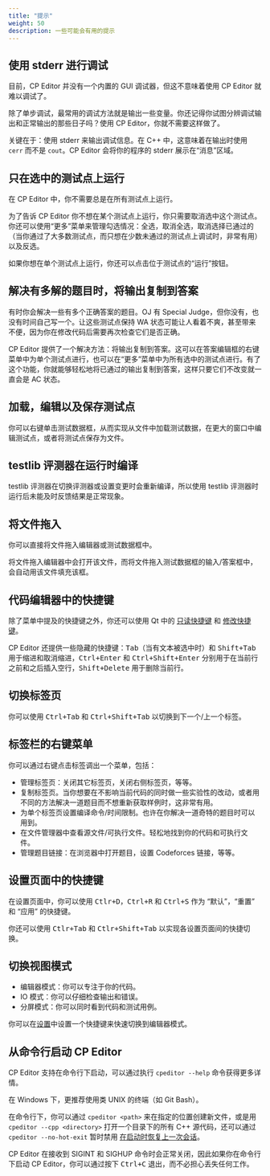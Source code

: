 ```yaml
---
title: "提示"
weight: 50
description: 一些可能会有用的提示
---
```


## 使用 stderr 进行调试

目前，CP Editor 并没有一个内置的 GUI 调试器，但这不意味着使用 CP Editor 就难以调试了。

除了单步调试，最常用的调试方法就是输出一些变量。你还记得你试图分辨调试输出和正常输出的那些日子吗？使用 CP Editor，你就不需要这样做了。

关键在于：使用 stderr 来输出调试信息。在 C++ 中，这意味着在输出时使用 `cerr` 而不是 `cout`。CP Editor 会将你的程序的 stderr 展示在“消息”区域。

## 只在选中的测试点上运行

在 CP Editor 中，你不需要总是在所有测试点上运行。

为了告诉 CP Editor 你不想在某个测试点上运行，你只需要取消选中这个测试点。你还可以使用“更多”菜单来管理勾选情况：全选，取消全选，取消选择已通过的（当你通过了大多数测试点，而只想在少数未通过的测试点上调试时，非常有用）以及反选。

如果你想在单个测试点上运行，你还可以点击位于测试点的“运行”按钮。

## 解决有多解的题目时，将输出复制到答案

有时你会解决一些有多个正确答案的题目。OJ 有 Special Judge，但你没有，也没有时间自己写一个。让这些测试点保持 WA 状态可能让人看着不爽，甚至带来不便，因为你在修改代码后需要再次检查它们是否正确。

CP Editor 提供了一个解决方法：将输出复制到答案。这可以在答案编辑框的右键菜单中为单个测试点进行，也可以在“更多”菜单中为所有选中的测试点进行。有了这个功能，你就能够轻松地将已通过的输出复制到答案，这样只要它们不改变就一直会是 AC 状态。

## 加载，编辑以及保存测试点

你可以右键单击测试数据框，从而实现从文件中加载测试数据，在更大的窗口中编辑测试点，或者将测试点保存为文件。

## testlib 评测器在运行时编译

testlib 评测器在切换评测器或设置变更时会重新编译，所以使用 testlib 评测器时运行后未能及时反馈结果是正常现象。

## 将文件拖入

你可以直接将文件拖入编辑器或测试数据框中。

将文件拖入编辑器中会打开该文件，而将文件拖入测试数据框的输入/答案框中，会自动用该文件填充该框。

## 代码编辑器中的快捷键

除了菜单中提及的快捷键之外，你还可以使用 Qt 中的 [只读快捷键](https://doc.qt.io/qt-5/qtextedit.html#read-only-key-bindings) 和 [修改快捷键](https://doc.qt.io/qt-5/qtextedit.html#editing-key-bindings)。

CP Editor 还提供一些隐藏的快捷键：<kbd>Tab</kbd>（当有文本被选中时）和 <kbd>Shift+Tab</kbd> 用于缩进和取消缩进，<kbd>Ctrl+Enter</kbd> 和 <kbd>Ctrl+Shift+Enter</kbd> 分别用于在当前行之前和之后插入空行，<kbd>Shift+Delete</kbd> 用于删除当前行。

## 切换标签页

你可以使用 <kbd>Ctrl+Tab</kbd> 和 <kbd>Ctrl+Shift+Tab</kbd> 以切换到下一个/上一个标签。

## 标签栏的右键菜单

你可以通过右键点击标签调出一个菜单，包括：

-   管理标签页：关闭其它标签页，关闭右侧标签页，等等。
-   复制标签页。当你想要在不影响当前代码的同时做一些实验性的改动，或者用不同的方法解决一道题目而不想重新获取样例时，这非常有用。
-   为单个标签页设置编译命令/时间限制。也许在你解决一道奇特的题目时可以用到。
-   在文件管理器中查看源文件/可执行文件。轻松地找到你的代码和可执行文件。
-   管理题目链接：在浏览器中打开题目，设置 Codeforces 链接，等等。

## 设置页面中的快捷键

在设置页面中，你可以使用 <kbd>Ctlr+D</kbd>，<kbd>Ctrl+R</kbd> 和 <kbd>Ctrl+S</kbd> 作为 “默认”，“重置” 和 “应用” 的快捷键。

你还可以使用 <kbd>Ctlr+Tab</kbd> 和 <kbd>Ctlr+Shift+Tab</kbd> 以实现各设置页面间的快捷切换。

## 切换视图模式

-   编辑器模式：你可以专注于你的代码。
-   IO 模式：你可以仔细检查输出和错误。
-   分屏模式：你可以同时看到代码和测试用例。

你可以在[设置](../preferences/key-bindings/\_index.zh.md)中设置一个快捷键来快速切换到编辑器模式。

## 从命令行启动 CP Editor

CP Editor 支持在命令行下启动，可以通过执行 `cpeditor --help` 命令获得更多详情。

在 Windows 下，更推荐使用类 UNIX 的终端（如 Git Bash）。

在命令行下，你可以通过 `cpeditor <path>` 来在指定的位置创建新文件，或是用 `cpeditor --cpp <directory>` 打开一个目录下的所有 C++ 源代码，还可以通过 `cpeditor --no-hot-exit` 暂时禁用 [在启动时恢复上一次会话](../preferences/actions/\_index.zh.md#在启动时恢复上一次会话)。

CP Editor 在接收到 SIGINT 和 SIGHUP 命令时会正常关闭，因此如果你在命令行下启动 CP Editor，你可以通过按下 <kbd>Ctrl+C</kbd> 退出，而不必担心丢失任何工作。
